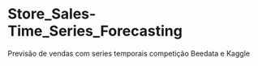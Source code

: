 # Store_Sales-Time_Series_Forecasting
Previsão de vendas com series temporais competição Beedata e Kaggle 
